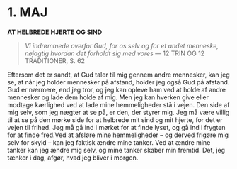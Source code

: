 # 1. MAJ

**AT HELBREDE HJERTE OG SIND**

> *Vi indrømmede overfor Gud, for os selv og for et andet menneske, nøjagtig hvordan det forholdt sig med vores*
> — 12 TRIN OG 12 TRADITIONER, S. 62

Eftersom det er sandt, at Gud taler til mig gennem andre mennesker, kan jeg se, at når jeg holder mennesker på afstand, holder jeg også Gud på afstand. Gud er nærmere, end jeg tror, og jeg kan opleve ham ved at holde af andre mennesker og lade dem holde af mig. Men jeg kan hverken give eller modtage kærlighed ved at lade mine hemmeligheder stå i vejen. Den side af mig selv, som jeg nægter at se på, er den, der styrer mig. Jeg må være villig til at se på den mørke side for at helbrede mit sind og mit hjerte, for det er vejen til frihed. Jeg må gå ind i mørket for at finde lyset, og gå ind i frygten for at finde fred.Ved at afsløre mine hemmeligheder – og derved frigøre mig selv for skyld – kan jeg faktisk ændre mine tanker. Ved at ændre mine tanker kan jeg ændre mig selv, og mine tanker skaber min fremtid. Det, jeg tænker i dag, afgør, hvad jeg bliver i morgen.
